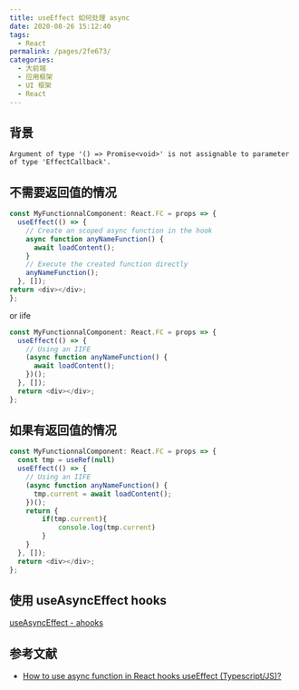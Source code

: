 ```yaml
---
title: useEffect 如何处理 async
date: 2020-08-26 15:12:40
tags: 
  - React
permalink: /pages/2fe673/
categories: 
  - 大前端
  - 应用框架
  - UI 框架
  - React
---
```


## 背景

```
Argument of type '() => Promise<void>' is not assignable to parameter of type 'EffectCallback'.
```

<!-- more -->

## 不需要返回值的情况

```js
const MyFunctionnalComponent: React.FC = props => {
  useEffect(() => {
    // Create an scoped async function in the hook
    async function anyNameFunction() {
      await loadContent();
    }
    // Execute the created function directly
    anyNameFunction();
  }, []);
return <div></div>;
};
```

or iife

```js
const MyFunctionnalComponent: React.FC = props => {
  useEffect(() => {
    // Using an IIFE
    (async function anyNameFunction() {
      await loadContent();
    })();
  }, []);
  return <div></div>;
};
```

## 如果有返回值的情况

```js
const MyFunctionnalComponent: React.FC = props => {
  const tmp = useRef(null)
  useEffect(() => {
    // Using an IIFE
    (async function anyNameFunction() {
      tmp.current = await loadContent();
    })();
    return {
        if(tmp.current){
            console.log(tmp.current)
        }
    }
  }, []);
  return <div></div>;
};
```

## 使用 useAsyncEffect hooks

[useAsyncEffect - ahooks](https://ahooks.js.org/hooks/use-async-effect/)

## 参考文献

- [How to use async function in React hooks useEffect (Typescript/JS)?](https://medium.com/javascript-in-plain-english/how-to-use-async-function-in-react-hook-useeffect-typescript-js-6204a788a435)
